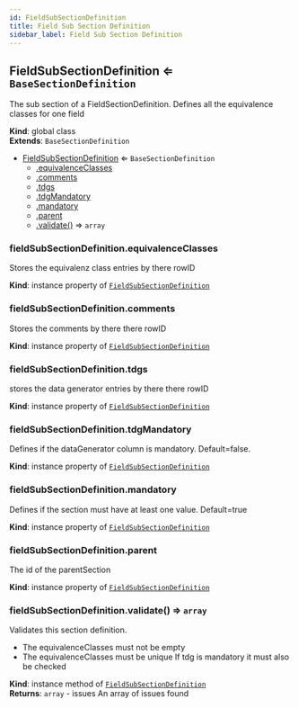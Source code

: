 ```yaml
---
id: FieldSubSectionDefinition
title: Field Sub Section Definition
sidebar_label: Field Sub Section Definition
---
```


<a name="FieldSubSectionDefinition"></a>

## FieldSubSectionDefinition ⇐ <code>BaseSectionDefinition</code>
The sub section of a FieldSectionDefinition. Defines all the equivalence classes for one field

**Kind**: global class  
**Extends**: <code>BaseSectionDefinition</code>  

* [FieldSubSectionDefinition](#FieldSubSectionDefinition) ⇐ <code>BaseSectionDefinition</code>
    * [.equivalenceClasses](#FieldSubSectionDefinition+equivalenceClasses)
    * [.comments](#FieldSubSectionDefinition+comments)
    * [.tdgs](#FieldSubSectionDefinition+tdgs)
    * [.tdgMandatory](#FieldSubSectionDefinition+tdgMandatory)
    * [.mandatory](#FieldSubSectionDefinition+mandatory)
    * [.parent](#FieldSubSectionDefinition+parent)
    * [.validate()](#FieldSubSectionDefinition+validate) ⇒ <code>array</code>

<a name="FieldSubSectionDefinition+equivalenceClasses"></a>

### fieldSubSectionDefinition.equivalenceClasses
Stores the equivalenz class entries by there rowID

**Kind**: instance property of [<code>FieldSubSectionDefinition</code>](#FieldSubSectionDefinition)  
<a name="FieldSubSectionDefinition+comments"></a>

### fieldSubSectionDefinition.comments
Stores the comments by there there rowID

**Kind**: instance property of [<code>FieldSubSectionDefinition</code>](#FieldSubSectionDefinition)  
<a name="FieldSubSectionDefinition+tdgs"></a>

### fieldSubSectionDefinition.tdgs
stores the data generator entries by there there rowID

**Kind**: instance property of [<code>FieldSubSectionDefinition</code>](#FieldSubSectionDefinition)  
<a name="FieldSubSectionDefinition+tdgMandatory"></a>

### fieldSubSectionDefinition.tdgMandatory
Defines if the dataGenerator column is mandatory. Default=false.

**Kind**: instance property of [<code>FieldSubSectionDefinition</code>](#FieldSubSectionDefinition)  
<a name="FieldSubSectionDefinition+mandatory"></a>

### fieldSubSectionDefinition.mandatory
Defines if the section must have at least one value. Default=true

**Kind**: instance property of [<code>FieldSubSectionDefinition</code>](#FieldSubSectionDefinition)  
<a name="FieldSubSectionDefinition+parent"></a>

### fieldSubSectionDefinition.parent
The id of the parentSection

**Kind**: instance property of [<code>FieldSubSectionDefinition</code>](#FieldSubSectionDefinition)  
<a name="FieldSubSectionDefinition+validate"></a>

### fieldSubSectionDefinition.validate() ⇒ <code>array</code>
Validates this section definition.
- The equivalenceClasses must not be empty
- The equivalenceClasses must be unique
If tdg is mandatory it must also be checked

**Kind**: instance method of [<code>FieldSubSectionDefinition</code>](#FieldSubSectionDefinition)  
**Returns**: <code>array</code> - issues  An array of issues found  
